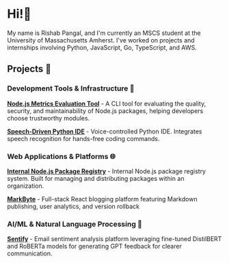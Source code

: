 # Hi!👋
My name is Rishab Pangal, and I'm currently an MSCS student at the University of Massachusetts Amherst. I've worked on projects and internships involving Python, JavaScript, Go, TypeScript, and AWS.

## Projects 🚀

### Development Tools & Infrastructure 🔧
**[Node.js Metrics Evaluation Tool](https://github.com/shrijan-swaminathan/mickeyNPM)** - A CLI tool for evaluating the quality, security, and maintainability of Node.js packages, helping developers choose trustworthy modules.

**[Speech-Driven Python IDE](https://github.com/shrijan-swaminathan/SpeechDrivenIDE)** - Voice-controlled Python IDE. Integrates speech recognition for hands-free coding commands.

### Web Applications & Platforms 🌐
**[Internal Node.js Package Registry](https://github.com/shrijan-swaminathan/ece461grp11part2)** - Internal Node.js package registry system. Built for managing and distributing packages within an organization.

**[MarkByte](https://github.com/AnishLaddha/markbyte)** - Full-stack React blogging platform featuring Markdown publishing, user analytics, and version rollback

### AI/ML & Natural Language Processing 🤖
**[Sentify](https://github.com/shrijan-swaminathan/Sentify)** - Email sentiment analysis platform leveraging fine-tuned DistilBERT and RoBERTa models for generating GPT feedback for clearer communication.

